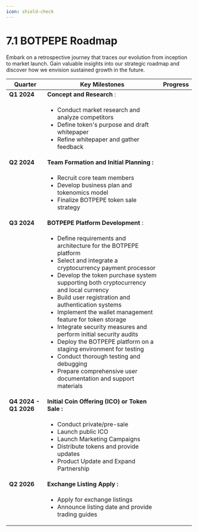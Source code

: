 ```yaml
---
icon: shield-check
---
```


# 7.1 BOTPEPE Roadmap

Embark on a retrospective journey that traces our evolution from inception to market launch. Gain valuable insights into our strategic roadmap and discover how we envision sustained growth in the future.

| Quarter               | Key Milestones                                                                                                                                                                                                                                                                                                                                                                                                                                                                                                                                                                                                                            | Progress |
| --------------------- | ----------------------------------------------------------------------------------------------------------------------------------------------------------------------------------------------------------------------------------------------------------------------------------------------------------------------------------------------------------------------------------------------------------------------------------------------------------------------------------------------------------------------------------------------------------------------------------------------------------------------------------------- | :------: |
| **Q1 2024**           | **Concept and Research** :                                                                                                                                                                                                                                                                                                                                                                                                                                                                                                                                                                                                                |          |
|                       | <ul><li>Conduct market research and analyze competitors</li><li>Define token's purpose and draft whitepaper</li><li>Refine whitepaper and gather feedback</li></ul>                                                                                                                                                                                                                                                                                                                                                                                                                                                                       |          |
| **Q2 2024**           | **Team Formation and Initial Planning :**                                                                                                                                                                                                                                                                                                                                                                                                                                                                                                                                                                                                 |          |
|                       | <ul><li>Recruit core team members</li><li>Develop business plan and tokenomics model</li><li>Finalize BOTPEPE token sale strategy</li></ul>                                                                                                                                                                                                                                                                                                                                                                                                                                                                                                  |          |
| **Q3 2024**           | **BOTPEPE Platform Development** :                                                                                                                                                                                                                                                                                                                                                                                                                                                                                                                                                                                                           |          |
|                       | <ul><li>Define requirements and architecture for the BOTPEPE platform</li><li>Select and integrate a cryptocurrency payment processor</li><li>Develop the token purchase system supporting both cryptocurrency and local currency</li><li>Build user registration and authentication systems</li><li>Implement the wallet management feature for token storage</li><li>Integrate security measures and perform initial security audits</li><li>Deploy the BOTPEPE platform on a staging environment for testing</li><li>Conduct thorough testing and debugging</li><li>Prepare comprehensive user documentation and support materials</li></ul> |          |
| **Q4 2024 - Q1 2026** | **Initial Coin Offering (ICO) or Token Sale :**                                                                                                                                                                                                                                                                                                                                                                                                                                                                                                                                                                                           |          |
|                       | <ul><li>Conduct private/pre-sale</li><li>Launch public ICO</li><li>Launch Marketing Campaigns</li><li>Distribute tokens and provide updates</li><li>Product Update and Expand Partnership</li></ul>                                                                                                                                                                                                                                                                                                                                                                                                                                       |          |
| **Q2 2026**           | **Exchange Listing Apply :**                                                                                                                                                                                                                                                                                                                                                                                                                                                                                                                                                                                                              |          |
|                       | <ul><li>Apply for exchange listings</li><li>Announce listing date and provide trading guides</li></ul>                                                                                                                                                                                                                                                                                                                                                                                                                                                                                                                                    |          |
